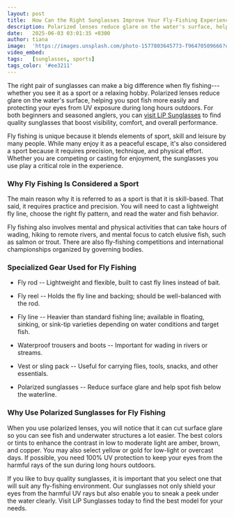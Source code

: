 ```yaml
---
layout: post
title:  How Can the Right Sunglasses Improve Your Fly-Fishing Experience?
description: Polarized lenses reduce glare on the water's surface, helping you spot fish more easily and protecting your eyes from UV exposure during long hours outdoors.
date:   2025-06-03 03:01:35 +0300
author: tiana
image:  'https://images.unsplash.com/photo-1577803645773-f96470509666?q=80&w=2940&auto=format&fit=crop&ixlib=rb-4.1.0&ixid=M3wxMjA3fDB8MHxwaG90by1wYWdlfHx8fGVufDB8fHx8fA%3D%3D'
video_embed:
tags:   [sunglasses, sports]
tags_color: '#ee3211'
---
```

The right pair of sunglasses can make a big difference when fly fishing---whether you see it as a sport or a relaxing hobby. Polarized lenses reduce glare on the water's surface, helping you spot fish more easily and protecting your eyes from UV exposure during long hours outdoors. For both beginners and seasoned anglers, you can [visit LiP Sunglasses](https://www.lip-sunglasses.com/products/watershades/polarized-fishing-sunglasses/fly-fishing-sunglasses/) to find quality sunglasses that boost visibility, comfort, and overall performance.

Fly fishing is unique because it blends elements of sport, skill and leisure by many people. While many enjoy it as a peaceful escape, it's also considered a sport because it requires precision, technique, and physical effort. Whether you are competing or casting for enjoyment, the sunglasses you use play a critical role in the experience.

### Why Fly Fishing Is Considered a Sport

The main reason why it is referred to as a sport is that it is skill-based. That said, it requires practice and precision. You will need to cast a lightweight fly line, choose the right fly pattern, and read the water and fish behavior.

Fly fishing also involves mental and physical activities that can take hours of wading, hiking to remote rivers, and mental focus to catch elusive fish, such as salmon or trout. There are also fly-fishing competitions and international championships organized by governing bodies.

### Specialized Gear Used for Fly Fishing

-   Fly rod -- Lightweight and flexible, built to cast fly lines instead of bait.

-   Fly reel -- Holds the fly line and backing; should be well-balanced with the rod.

-   Fly line -- Heavier than standard fishing line; available in floating, sinking, or sink-tip varieties depending on water conditions and target fish.

-   Waterproof trousers and boots -- Important for wading in rivers or streams.

-   Vest or sling pack -- Useful for carrying flies, tools, snacks, and other essentials.

-   Polarized sunglasses -- Reduce surface glare and help spot fish below the waterline.

### Why Use Polarized Sunglasses for Fly Fishing

When you use polarized lenses, you will notice that it can cut surface glare so you can see fish and underwater structures a lot easier. The best colors or tints to enhance the contrast in low to moderate light are amber, brown, and copper. You may also select yellow or gold for low-light or overcast days. If possible, you need 100% UV protection to keep your eyes from the harmful rays of the sun during long hours outdoors.

If you like to buy quality sunglasses, it is important that you select one that will suit any fly-fishing environment. Our sunglasses not only shield your eyes from the harmful UV rays but also enable you to sneak a peek under the water clearly. Visit LiP Sunglasses today to find the best model for your needs.
